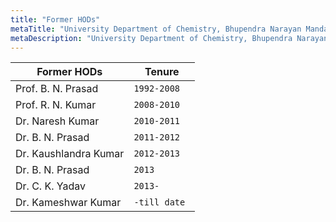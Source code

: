 ```yaml
---
title: "Former HODs"
metaTitle: "University Department of Chemistry, Bhupendra Narayan Mandal University"
metaDescription: "University Department of Chemistry, Bhupendra Narayan Mandal University, Madhepura (Bihar)."
---
```

| **Former HODs**        | **Tenure**    |
| --------------------- | ---------- |
| Prof. B. N. Prasad   | ```1992-2008 ``` |
| Prof. R. N. Kumar  | ```2008-2010 ``` |
| Dr. Naresh Kumar   | ```2010-2011  ```|
| Dr. B. N. Prasad     | ```2011-2012 ``` |
| Dr. Kaushlandra Kumar | ```2012-2013  ```|
| Dr. B. N. Prasad     | ```2013     ```  |
| Dr. C. K. Yadav      | ```2013-     ``` |
| Dr. Kameshwar Kumar  | ```-till date ```|

